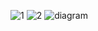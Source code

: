 ![1](https://github.com/user-attachments/assets/fe8303ea-b0cf-4bca-b65c-7bb0aeb204e7)
![2](https://github.com/user-attachments/assets/e72486f6-7190-4f4d-ae75-55cdd13703c6)
![diagram](https://github.com/user-attachments/assets/a1786551-1018-4e7b-8899-678ccc65c426)
